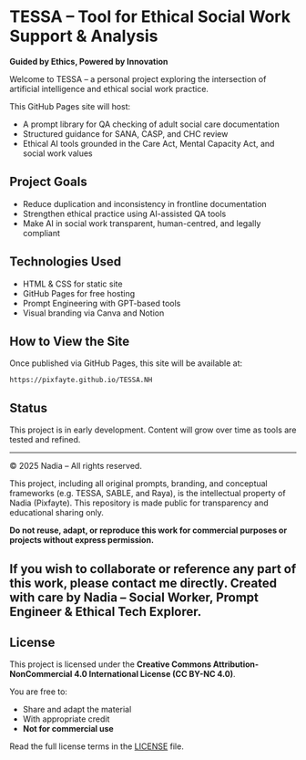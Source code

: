 # TESSA – Tool for Ethical Social Work Support & Analysis

**Guided by Ethics, Powered by Innovation**

Welcome to TESSA – a personal project exploring the intersection of artificial intelligence and ethical social work practice.

This GitHub Pages site will host:
- A prompt library for QA checking of adult social care documentation
- Structured guidance for SANA, CASP, and CHC review
- Ethical AI tools grounded in the Care Act, Mental Capacity Act, and social work values

## Project Goals
- Reduce duplication and inconsistency in frontline documentation
- Strengthen ethical practice using AI-assisted QA tools
- Make AI in social work transparent, human-centred, and legally compliant

## Technologies Used
- HTML & CSS for static site
- GitHub Pages for free hosting
- Prompt Engineering with GPT-based tools
- Visual branding via Canva and Notion

## How to View the Site
Once published via GitHub Pages, this site will be available at:
```
https://pixfayte.github.io/TESSA.NH
```

## Status
This project is in early development. Content will grow over time as tools are tested and refined.

---

© 2025 Nadia – All rights reserved.

This project, including all original prompts, branding, and conceptual frameworks (e.g. TESSA, SABLE, and Raya), is the intellectual property of Nadia (Pixfayte). This repository is made public for transparency and educational sharing only.

**Do not reuse, adapt, or reproduce this work for commercial purposes or projects without express permission.**

If you wish to collaborate or reference any part of this work, please contact me directly.
Created with care by Nadia – Social Worker, Prompt Engineer & Ethical Tech Explorer.
---

## License

This project is licensed under the **Creative Commons Attribution-NonCommercial 4.0 International License (CC BY-NC 4.0)**.

You are free to:
- Share and adapt the material
- With appropriate credit
- **Not for commercial use**

Read the full license terms in the [LICENSE](LICENSE) file.

